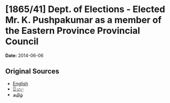 # [1865/41] Dept. of Elections - Elected Mr. K. Pushpakumar as a member of the Eastern Province Provincial Council

**Date:** 2014-06-06

## Original Sources

- [English](https://documents.gov.lk/view/extra-gazettes/2014/6/1865-41_E.pdf)
- [සිංහල](https://documents.gov.lk/view/extra-gazettes/2014/6/1865-41_S.pdf)
- [தமிழ்](https://documents.gov.lk/view/extra-gazettes/2014/6/1865-41_T.pdf)
